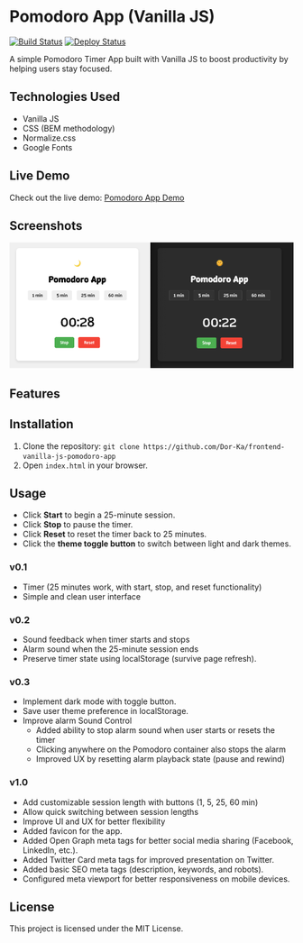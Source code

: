# Pomodoro App (Vanilla JS)

[![Build Status](https://img.shields.io/github/workflow/status/Dor-Ka/frontend-vanilla-js-pomodoro-app/CI)](https://github.com/Dor-Ka/frontend-vanilla-js-pomodoro-app/actions)
[![Deploy Status](https://img.shields.io/website?url=https%3A%2F%2Fdor-ka.github.io/frontend-vanilla-js-pomodoro-app)](https://dor-ka.github.io/frontend-vanilla-js-pomodoro-app)

A simple Pomodoro Timer App built with Vanilla JS to boost productivity by helping users stay focused.

## Technologies Used
- Vanilla JS
- CSS (BEM methodology)
- Normalize.css
- Google Fonts

## Live Demo
Check out the live demo: [Pomodoro App Demo](https://dor-ka.github.io/frontend-vanilla-js-pomodoro-app/)

## Screenshots
![Pomodoro App Screenshot](img/screenshot.png)

## Features
## Installation
1. Clone the repository: `git clone https://github.com/Dor-Ka/frontend-vanilla-js-pomodoro-app`
2. Open `index.html` in your browser.

## Usage
- Click **Start** to begin a 25-minute session.
- Click **Stop** to pause the timer.
- Click **Reset** to reset the timer back to 25 minutes.
- Click the **theme toggle button** to switch between light and dark themes.

### v0.1
- Timer (25 minutes work, with start, stop, and reset functionality)
- Simple and clean user interface

### v0.2
- Sound feedback when timer starts and stops
- Alarm sound when the 25-minute session ends
- Preserve timer state using localStorage (survive page refresh).

### v0.3
- Implement dark mode with toggle button.
- Save user theme preference in localStorage.
- Improve alarm Sound Control
  - Added ability to stop alarm sound when user starts or resets the timer
  - Clicking anywhere on the Pomodoro container also stops the alarm
  - Improved UX by resetting alarm playback state (pause and rewind)

### v1.0
- Add customizable session length with buttons (1, 5, 25, 60 min)
- Allow quick switching between session lengths
- Improve UI and UX for better flexibility
- Added favicon for the app.
- Added Open Graph meta tags for better social media sharing (Facebook, LinkedIn, etc.).
- Added Twitter Card meta tags for improved presentation on Twitter.
- Added basic SEO meta tags (description, keywords, and robots).
- Configured meta viewport for better responsiveness on mobile devices.

## License
This project is licensed under the MIT License.
